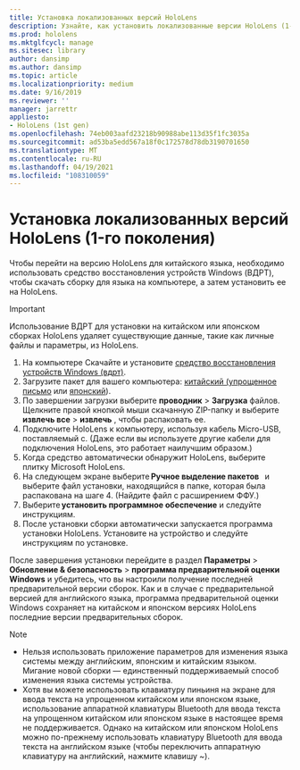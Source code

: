 ```yaml
---
title: Установка локализованных версий HoloLens
description: Узнайте, как установить локализованные версии HoloLens (1-го поколения), включая китайские и японские версии.
ms.prod: hololens
ms.mktglfcycl: manage
ms.sitesec: library
author: dansimp
ms.author: dansimp
ms.topic: article
ms.localizationpriority: medium
ms.date: 9/16/2019
ms.reviewer: ''
manager: jarrettr
appliesto:
- HoloLens (1st gen)
ms.openlocfilehash: 74eb003aafd23218b90988abe113d35f1fc3035a
ms.sourcegitcommit: ad53ba5edd567a18f0c172578d78db3190701650
ms.translationtype: MT
ms.contentlocale: ru-RU
ms.lasthandoff: 04/19/2021
ms.locfileid: "108310059"
---
```

# <a name="install-localized-versions-of-hololens-1st-gen"></a>Установка локализованных версий HoloLens (1-го поколения)

Чтобы перейти на версию HoloLens для китайского языка, необходимо использовать средство восстановления устройств Windows (ВДРТ), чтобы скачать сборку для языка на компьютере, а затем установить ее на HoloLens.

> [!IMPORTANT]
> Использование ВДРТ для установки на китайском или японском сборках HoloLens удаляет существующие данные, такие как личные файлы и параметры, из HoloLens. 

1. На компьютере Скачайте и установите [средство восстановления устройств Windows (вдрт)](https://support.microsoft.com/help/12379).
1. Загрузите пакет для вашего компьютера:  [китайский (упрощенное письмо](https://aka.ms/hololensdownload-ch) или [японский](https://aka.ms/hololensdownload-jp)).
1. По завершении загрузки выберите **проводник**  >  **Загрузка** файлов. Щелкните правой кнопкой мыши скачанную ZIP-папку и выберите **извлечь все**  >  **извлечь** , чтобы распаковать ее.
1. Подключите HoloLens к компьютеру, используя кабель Micro-USB, поставляемый с. (Даже если вы используете другие кабели для подключения HoloLens, это работает наилучшим образом.)
1. Когда средство автоматически обнаружит HoloLens, выберите плитку Microsoft HoloLens.
1. На следующем экране выберите **Ручное выделение пакетов**   и выберите файл установки, находящийся в папке, которая была распакована на шаге 4. (Найдите файл с расширением ФФУ.) 
1. Выберите **установить программное обеспечение** и следуйте инструкциям. 
1. После установки сборки автоматически запускается программа установки HoloLens. Установите на устройство и следуйте инструкциям по установке. 

После завершения установки перейдите в раздел **Параметры**  >  **Обновление & безопасность**  >  **программа предварительной оценки Windows** и убедитесь, что вы настроили получение последней предварительной версии сборок. Как и в случае с предварительной версией для английского языка, программа предварительной оценки Windows сохраняет на китайском и японском версиях HoloLens последние версии предварительных сборок.

> [!NOTE]
>  
> - Нельзя использовать приложение параметров для изменения языка системы между английским, японским и китайским языком. Мигание новой сборки — единственный поддерживаемый способ изменения языка системы устройства.
> - Хотя вы можете использовать клавиатуру пиньиня на экране для ввода текста на упрощенном китайском или японском языке, использование аппаратной клавиатуры Bluetooth для ввода текста на упрощенном китайском или японском языке в настоящее время не поддерживается.  Однако на китайском или японском HoloLens можно по-прежнему использовать клавиатуру Bluetooth для ввода текста на английском языке (чтобы переключить аппаратную клавиатуру на английский, нажмите клавишу ~).

